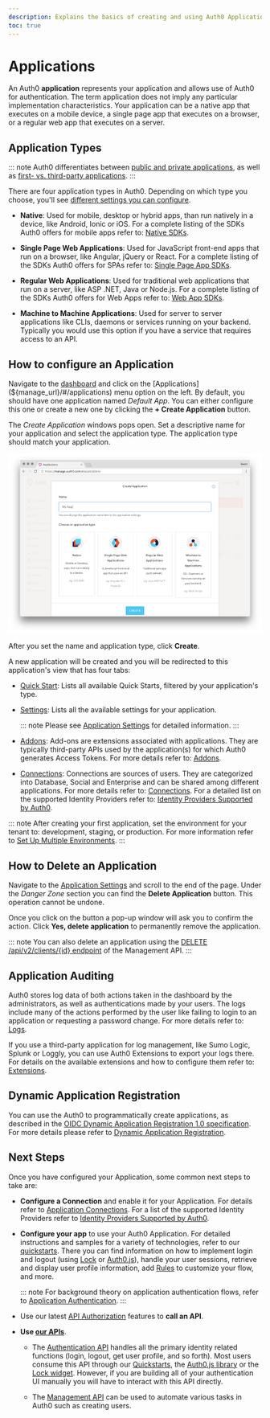 ```yaml
---
description: Explains the basics of creating and using Auth0 Applications.
toc: true
---
```

# Applications

An Auth0 **application** represents your application and allows use of Auth0 for authentication. The term application does not imply any particular implementation characteristics. Your application can be a native app that executes on a mobile device, a single page app that executes on a browser, or a regular web app that executes on a server.

## Application Types

::: note
Auth0 differentiates between [public and private applications](/applications/application-types#confidential-vs-public-applications), as well as [first- vs. third-party applications](/applications/application-types#first-vs-third-party-applications).
:::

There are four application types in Auth0. Depending on which type you choose, you'll see [different settings you can configure](/applications/application-settings).

- **Native**: Used for mobile, desktop or hybrid apps, than run natively in a device, like Android, Ionic or iOS. For a complete listing of the SDKs Auth0 offers for mobile apps refer to: [Native SDKs](/quickstart/native).

- **Single Page Web Applications**: Used for JavaScript front-end apps that run on a browser, like Angular, jQuery or React. For a complete listing of the SDKs Auth0 offers for SPAs refer to: [Single Page App SDKs](/quickstart/spa).

- **Regular Web Applications**: Used for traditional web applications that run on a server, like ASP .NET, Java or Node.js. For a complete listing of the SDKs Auth0 offers for Web Apps refer to: [Web App SDKs](/quickstart/webapp).

- **Machine to Machine Applications**: Used for server to server applications like CLIs, daemons or services running on your backend. Typically you would use this option if you have a service that requires access to an API.

## How to configure an Application

Navigate to the [dashboard](${manage_url}) and click on the [Applications](${manage_url}/#/applications) menu option on the left. By default, you should have one application named *Default App*. You can either configure this one or create a new one by clicking the **+ Create Application** button.

The *Create Application* windows pops open. Set a descriptive name for your application and select the application type. The application type should match your application.

![Create Application window](/media/articles/applications/create-client-popup.png)

After you set the name and application type, click **Create**.

A new application will be created and you will be redirected to this application's view that has four tabs:

- [Quick Start](${manage_url}/#/applications/${account.clientId}/quickstart): Lists all available Quick Starts, filtered by your application's type.

- [Settings](${manage_url}/#/applications/${account.clientId}/settings): Lists all the available settings for your application.

  ::: note
  Please see [Application Settings](/applications/application-settings) for detailed information.
  :::

- [Addons](${manage_url}/#/applications/${account.clientId}/addons): Add-ons are extensions associated with applications. They are typically third-party APIs used by the application(s) for which Auth0 generates Access Tokens. For more details refer to: [Addons](/applications/addons).

- [Connections](${manage_url}/#/applications/${account.clientId}/connections): Connections are sources of users. They are categorized into Database, Social and Enterprise and can be shared among different applications. For more details refer to: [Connections](/applications/connections). For a detailed list on the supported Identity Providers refer to: [Identity Providers Supported by Auth0](/identityproviders).

::: note
After creating your first application, set the environment for your tenant to: development, staging, or production. For more information refer to [Set Up Multiple Environments](/dev-lifecycle/setting-up-env#set-the-environment).
:::

## How to Delete an Application

Navigate to the [Application Settings](${manage_url}/#/applications/${account.clientId}/settings) and scroll to the end of the page. Under the *Danger Zone* section you can find the **Delete Application** button. This operation cannot be undone.

Once you click on the button a pop-up window will ask you to confirm the action. Click **Yes, delete application** to permanently remove the application.

::: note
You can also delete an application using the [DELETE /api/v2/clients/{id} endpoint](/api/management/v2#!/Clients/delete_clients_by_id) of the Management API.
:::

## Application Auditing

Auth0 stores log data of both actions taken in the dashboard by the administrators, as well as authentications made by your users. The logs include many of the actions performed by the user like failing to login to an application or requesting a password change. For more details refer to: [Logs](/logs).

If you use a third-party application for log management, like Sumo Logic, Splunk or Loggly, you can use Auth0 Extensions to export your logs there. For details on the available extensions and how to configure them refer to: [Extensions](/extensions).

## Dynamic Application Registration

You can use the Auth0 to programmatically create applications, as described in the [OIDC Dynamic Application Registration 1.0 specification](https://openid.net/specs/openid-connect-registration-1_0.html). For more details please refer to [Dynamic Application Registration](/api-auth/dynamic-application-registration).

## Next Steps

Once you have configured your Application, some common next steps to take are:

- **Configure a Connection** and enable it for your Application. For details refer to [Application Connections](/applications/connections). For a list of the supported Identity Providers refer to [Identity Providers Supported by Auth0](/identityproviders).

- **Configure your app** to use your Auth0 Application. For detailed instructions and samples for a variety of technologies, refer to our [quickstarts](/quickstarts). There you can find information on how to implement login and logout (using [Lock](/libraries/lock) or [Auth0.js](/libraries/auth0js)), handle your user sessions, retrieve and display user profile information, add [Rules](/rules) to customize your flow, and more.

  ::: note
  For background theory on application authentication flows, refer to [Application Authentication](/application-auth).
  :::

- Use our latest [API Authorization](/api-auth) features to **call an API**.

- **Use [our APIs](/api/info)**.

  - The [Authentication API](/api/authentication) handles all the primary identity related functions (login, logout, get user profile, and so forth). Most users consume this API through our [Quickstarts](/quickstarts), the [Auth0.js library](/libraries/auth0js) or the [Lock widget](/libraries/lock). However, if you are building all of your authentication UI manually you will have to interact with this API directly.

  - The [Management API](/api/management/v2) can be used to automate various tasks in Auth0 such as creating users.
